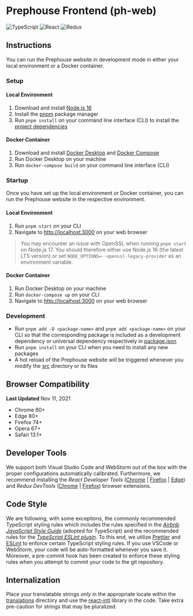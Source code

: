 # Prephouse Frontend (ph-web)

![TypeScript](https://img.shields.io/badge/typescript-%23007ACC.svg?style=for-the-badge&logo=typescript&logoColor=white)
![React](https://img.shields.io/badge/react-%2320232a.svg?style=for-the-badge&logo=react&logoColor=%2361DAFB)
![Redux](https://img.shields.io/badge/redux-%23593d88.svg?style=for-the-badge&logo=redux&logoColor=white)

## Instructions

You can run the Prephouse website in development mode in either your local environment or a Docker
container.

### Setup

#### Local Environment

1. Download and install [Node.js 16](https://nodejs.org/en/)
2. Install the [pnpm](https://pnpm.io/installation) package manager
3. Run `pnpm install` on your command line interface (CLI) to install the
   [project dependencies](package.json)

#### Docker Container

1. Download and install [Docker Desktop](https://www.docker.com/products/docker-desktop) and
   [Docker Compose](https://docs.docker.com/compose/install/)
2. Run Docker Desktop on your machine
3. Run `docker-compose build` on your command line interface (CLI)

### Startup

Once you have set up the local environment or Docker container, you can run the Prephouse website in
the respective environment.

#### Local Environment

1. Run `pnpm start` on your CLI
2. Navigate to [http://localhost:3000](http://localhost:3000) on your web browser

> You may encounter an issue with OpenSSL when running `pnpm start` on Node.js 17. You should
> therefore either use Node.js 16 (the latest LTS version) _or_ set
> `NODE_OPTIONS=--openssl-legacy-provider` as an environment variable.

#### Docker Container

1. Run Docker Desktop on your machine
2. Run `docker-compose up` on your CLI
3. Navigate to [http://localhost:3000](http://localhost:3000) on your web browser

### Development

- Run `pnpm add -D <package-name>` and `pnpm add <package-name>` on your CLI so that the
  corresponding package is included as a development dependency or universal dependency respectively
  in [package.json](package.json)
- Run `pnpm install` on your CLI when you need to install any new packages
- A hot reload of the Prephouse website will be triggered whenever you modify the [src](src)
  directory or its files

## Browser Compatibility

**Last Updated** Nov 11, 2021

- Chrome 80+
- Edge 80+
- Firefox 74+
- Opera 67+
- Safari 13.1+

## Developer Tools

We support both Visual Studio Code and WebStorm out of the box with the proper configurations
automatically calibrated. Furthermore, we recommend installing the _React Developer Tools_
([Chrome](https://chrome.google.com/webstore/detail/react-developer-tools/fmkadmapgofadopljbjfkapdkoienihi?hl=en)
| [Firefox](https://addons.mozilla.org/en-CA/firefox/addon/react-devtools/) |
[Edge](https://microsoftedge.microsoft.com/addons/detail/gpphkfbcpidddadnkolkpfckpihlkkil)) and
_Redux DevTools_
([Chrome](https://chrome.google.com/webstore/detail/redux-devtools/lmhkpmbekcpmknklioeibfkpmmfibljd)
| [Firefox](https://addons.mozilla.org/en-CA/firefox/addon/reduxdevtools/)) browser extensions.

## Code Style

We are following, with some exceptions, the commonly recommended TypeScript styling rules which
includes the rules specified in the
[_Airbnb JavaScript Style Guide_](https://github.com/airbnb/javascript) (adopted for TypeScript) and
the recommended rules for the
[_TypeScript ESLint plugin_](https://github.com/typescript-eslint/typescript-eslint/tree/main/packages/eslint-plugin).
To this end, we utilize [Prettier](.prettierrc) and [ESLint](.eslintrc) to enforce certain
TypeScript styling rules. If you use VSCode or WebStorm, your code will be auto-formatted whenever
you save it. Moreover, a pre-commit hook has been created to enforce these styling rules when you
attempt to commit your code to the git repository.

## Internalization

Place your translatable strings _only_ in the appropriate locale within the
[translations](./src/strings/translations) directory and use the
[react-intl](https://formatjs.io/docs/react-intl/) library in the code. Take extra pre-caution for
strings that may be pluralized.

